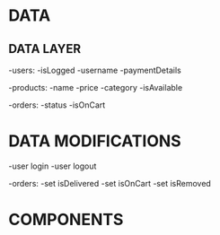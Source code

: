 # DATA

## DATA LAYER

-users:
-isLogged
-username
-paymentDetails

-products:
-name
-price
-category
-isAvailable

-orders:
-status
-isOnCart

# DATA MODIFICATIONS

-user login
-user logout

-orders:
-set isDelivered
-set isOnCart
-set isRemoved

# COMPONENTS
